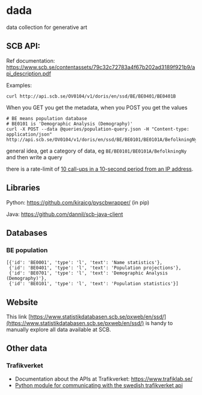 # dada
data collection for generative art

## SCB API:

Ref documentation: https://www.scb.se/contentassets/79c32c72783a4f67b202ad3189f921b9/api_description.pdf

Examples:

```
curl http://api.scb.se/OV0104/v1/doris/en/ssd/BE/BE0401/BE0401B

```

When you GET you get the metadata, when you POST you get the values

```
# BE means population database
# BE0101 is 'Demographic Analysis (Demography)'
curl -X POST --data @queries/population-query.json -H "Content-type: application/json" http://api.scb.se/OV0104/v1/doris/en/ssd/BE/BE0101/BE0101A/BefolkningNy
```

general idea, get a category of data, eg `BE/BE0101/BE0101A/BefolkningNy` and then write a query

there is a rate-limit of [10 call-ups in a 10-second period from an IP address](https://www.scb.se/en/services/open-data-api/).

## Libraries

Python: https://github.com/kirajcg/pyscbwrapper/ (in pip)

Java: https://github.com/dannil/scb-java-client

## Databases

### BE population

```
[{'id': 'BE0001', 'type': 'l', 'text': 'Name statistics'},
 {'id': 'BE0401', 'type': 'l', 'text': 'Population projections'},
 {'id': 'BE0701', 'type': 'l', 'text': 'Demographic Analysis (Demography)'},
 {'id': 'BE0101', 'type': 'l', 'text': 'Population statistics'}]

```

## Website

This link [https://www.statistikdatabasen.scb.se/pxweb/en/ssd/](https://www.statistikdatabasen.scb.se/pxweb/en/ssd/) is handy to manually explore all data available at SCB.

## Other data

### Trafikverket

- Documentation about the APIs at Trafikverket: https://www.trafiklab.se/
- [Python module for communicating with the swedish trafikverket api](https://github.com/endor-force/pytrafikverket)
